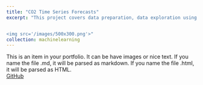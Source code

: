 ```yaml
---
title: "CO2 Time Series Forecasts"
excerpt: "This project covers data preparation, data exploration using visualization and STL decomposition and building a seasonal ARIMA model used for producing one-step ahead, dynamic and future forecasts.<br/>


<img src='/images/500x300.png'>"
collection: machinelearning
---
```


This is an item in your portfolio. It can be have images or nice text. If you name the file .md, it will be parsed as markdown. If you name the file .html, it will be parsed as HTML. 
<br/>
[GitHub](https://github.com)

